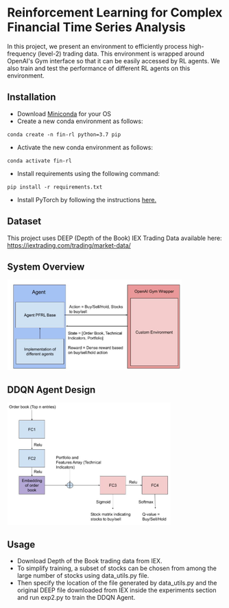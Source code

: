 #  Reinforcement Learning for Complex Financial Time Series Analysis 

In this project, we present an environment to efficiently process high-frequency (level-2) trading data. This environment is wrapped around OpenAI's Gym interface so that it can be easily accessed by RL agents. We also train and test the performance of different RL agents on this environment. 

## Installation 
* Download [Miniconda](https://docs.conda.io/en/latest/miniconda.html) for your OS 
* Create a new conda environment as follows: 
```
conda create -n fin-rl python=3.7 pip
```
* Activate the new conda environment as follows: 
```
conda activate fin-rl
```
* Install requirements using the following command: 
```
pip install -r requirements.txt
```
* Install PyTorch by following the instructions [here.](https://pytorch.org/get-started/locally/)

## Dataset 

This project uses DEEP (Depth of the Book) IEX Trading Data available here: https://iextrading.com/trading/market-data/

## System Overview 

<img src="./images/env_overview.jpg" height="211" width="407"/>


## DDQN Agent Design 

<img src="./images/DDQN.jpg" height="285" width="381"/>


## Usage 
* Download Depth of the Book trading data from IEX. 
* To simplify training, a subset of stocks can be chosen from among the large number of stocks using data_utils.py file. 
* Then specify the location of the file generated by data_utils.py and the original DEEP file downloaded from IEX inside the experiments section and run exp2.py to train the DDQN Agent. 

